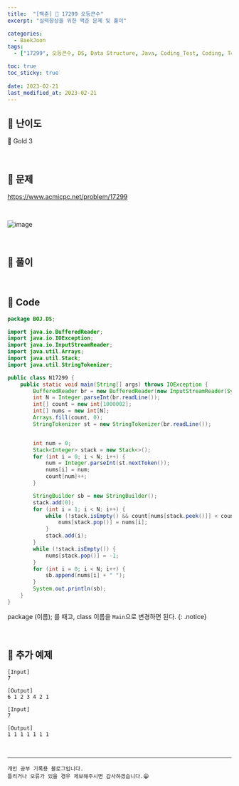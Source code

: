 ```yaml
---
title:  "[백준] 🥇 17299 오등큰수"
excerpt: "실력향상을 위한 백준 문제 및 풀이"

categories:
  - BaekJoon
tags:
  - ["17299", 오등큰수, DS, Data Structure, Java, Coding_Test, Coding, Test, baekJoon, 백준]

toc: true
toc_sticky: true
 
date: 2023-02-21
last_modified_at: 2023-02-21
---
```


## 📌 난이도

  🥇 Gold 3

<br>

## 📌 문제

<https://www.acmicpc.net/problem/17299>

<br>

![image](https://user-images.githubusercontent.com/37824506/220289649-f7a87648-8232-4c58-aa90-952a07279447.png)

<br>

## 📌 풀이  


<br>

## 📌 Code

```java
package BOJ.DS;

import java.io.BufferedReader;
import java.io.IOException;
import java.io.InputStreamReader;
import java.util.Arrays;
import java.util.Stack;
import java.util.StringTokenizer;

public class N17299 {
    public static void main(String[] args) throws IOException {
        BufferedReader br = new BufferedReader(new InputStreamReader(System.in));
        int N = Integer.parseInt(br.readLine());
        int[] count = new int[1000002];
        int[] nums = new int[N];
        Arrays.fill(count, 0);
        StringTokenizer st = new StringTokenizer(br.readLine());


        int num = 0;
        Stack<Integer> stack = new Stack<>();
        for (int i = 0; i < N; i++) {
            num = Integer.parseInt(st.nextToken());
            nums[i] = num;
            count[num]++;
        }

        StringBuilder sb = new StringBuilder();
        stack.add(0);
        for (int i = 1; i < N; i++) {
            while (!stack.isEmpty() && count[nums[stack.peek()]] < count[nums[i]]) {
                nums[stack.pop()] = nums[i];
            }
            stack.add(i);
        }
        while (!stack.isEmpty()) {
            nums[stack.pop()] = -1;
        }
        for (int i = 0; i < N; i++) {
            sb.append(nums[i] + " ");
        }
        System.out.println(sb);
    }
}
```

package (이름); 를 때고, class 이름을 `Main`으로 변경하면 된다.
{: .notice} 

<br>

## 📌 추가 예제

```
[Input]
7

[Output]
6 1 2 3 4 2 1
```  

```
[Input]
7

[Output]
1 1 1 1 1 1 1
```  

<br>


***
    개인 공부 기록용 블로그입니다.
    틀리거나 오류가 있을 경우 제보해주시면 감사하겠습니다.😁